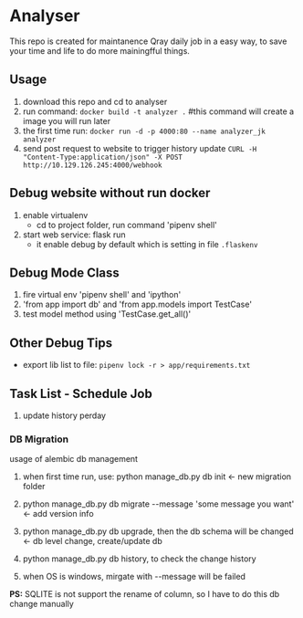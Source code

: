 # Analyser

This repo is created for maintanence Qray daily job in a easy way, to save your time and life to do more mainingfful things.

## Usage

1. download this repo and cd to analyser
1. run command: `docker build -t analyzer .`  #this command will create a image you will run later
1. the first time run: `docker run -d -p 4000:80 --name analyzer_jk analyzer`
1. send post request to website to trigger history update `CURL -H "Content-Type:application/json" -X POST http://10.129.126.245:4000/webhook`

## Debug website without run docker

1. enable virtualenv
    * cd to project folder, run command 'pipenv shell'
1. start web service: flask run
    * it enable debug by default which is setting in file `.flaskenv`

## Debug Mode Class

1. fire virtual env 'pipenv shell' and 'ipython'
1. 'from app import db' and 'from app.models import TestCase'
1. test model method using 'TestCase.get_all()'

## Other Debug Tips

* export lib list to file: `pipenv lock -r > app/requirements.txt`

## Task List - Schedule Job

1. update history perday

### DB Migration

usage of alembic db management

1. when first time run, use: python manage_db.py db init  <- new migration folder

1. python manage_db.py db migrate --message 'some message you want'  <- add version info

1. python manage_db.py db upgrade, then the db schema will be changed  <- db level change, create/update db

1. python manage_db.py db history, to check the change history

1. when OS is windows, mirgate with --message will be failed

**PS:** SQLITE is not support the rename of column, so I have to do this db change manually
